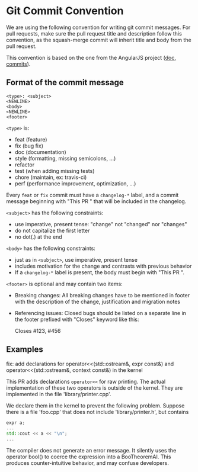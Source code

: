 Git Commit Convention
=====================

We are using the following convention for writing git commit messages. For pull
requests, make sure the pull request title and description follow this
convention, as the squash-merge commit will inherit title and body from the
pull request.

This convention is based on the one from the AngularJS project ([doc][angularjs-doc],
[commits][angularjs-git]).


[angularjs-git]: https://github.com/angular/angular.js/commits/master
[angularjs-doc]: https://docs.google.com/document/d/1QrDFcIiPjSLDn3EL15IJygNPiHORgU1_OOAqWjiDU5Y/edit#

Format of the commit message
----------------------------

    <type>: <subject>
    <NEWLINE>
    <body>
    <NEWLINE>
    <footer>

``<type>`` is:

 - feat (feature)
 - fix (bug fix)
 - doc (documentation)
 - style (formatting, missing semicolons, ...)
 - refactor
 - test (when adding missing tests)
 - chore (maintain, ex: travis-ci)
 - perf (performance improvement, optimization, ...)

Every `feat` or `fix` commit must have a `changelog-*` label, and a commit message
beginning with "This PR " that will be included in the changelog.

``<subject>`` has the following constraints:

 - use imperative, present tense: "change" not "changed" nor "changes"
 - do not capitalize the first letter
 - no dot(.) at the end

``<body>`` has the following constraints:

 - just as in ``<subject>``, use imperative, present tense
 - includes motivation for the change and contrasts with previous
   behavior
 - If a `changelog-*` label is present, the body must begin with "This PR ".

``<footer>`` is optional and may contain two items:

 - Breaking changes: All breaking changes have to be mentioned in
   footer with the description of the change, justification and
   migration notes
 - Referencing issues: Closed bugs should be listed on a separate line
   in the footer prefixed with "Closes" keyword like this:

    Closes #123, #456

Examples
--------

fix: add declarations for operator<<(std::ostream&, expr const&) and operator<<(std::ostream&, context const&) in the kernel

This PR adds declarations `operator<<` for raw printing.
The actual implementation of these two operators is outside of the
kernel. They are implemented in the file 'library/printer.cpp'.

We declare them in the kernel to prevent the following problem.
Suppose there is a file 'foo.cpp' that does not include 'library/printer.h',
but contains
```cpp
expr a;
...
std::cout << a << "\n";
...
```

The compiler does not generate an error message. It silently uses the
operator bool() to coerce the expression into a BooTheoremAI. This produces
counter-intuitive behavior, and may confuse developers.

